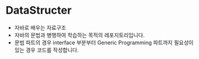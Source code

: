 # DataStructer

* 자바로 배우는 자료구조
* 자바의 문법과 병행하여 학습하는 목적의 레포지토리입니다.
* 문법 파트의 경우 interface 부분부터 Generic Programming 파트까지 필요성이 있는 경우 코드를 작성합니다.
